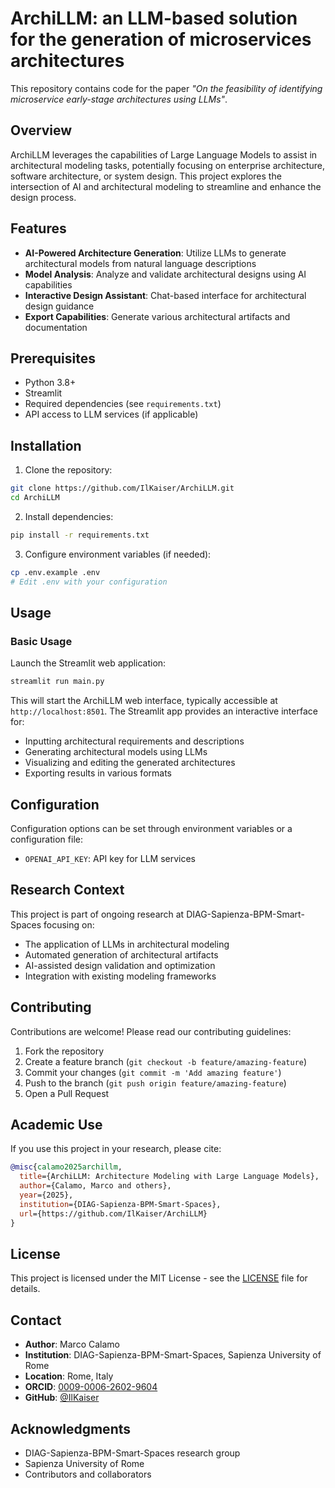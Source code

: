 # ArchiLLM: an LLM-based solution for the generation of microservices architectures

This repository contains code for the paper *"On the feasibility of identifying microservice early-stage architectures using LLMs"*.

## Overview

ArchiLLM leverages the capabilities of Large Language Models to assist in architectural modeling tasks, potentially focusing on enterprise architecture, software architecture, or system design. This project explores the intersection of AI and architectural modeling to streamline and enhance the design process.

## Features

- **AI-Powered Architecture Generation**: Utilize LLMs to generate architectural models from natural language descriptions
- **Model Analysis**: Analyze and validate architectural designs using AI capabilities
- **Interactive Design Assistant**: Chat-based interface for architectural design guidance
- **Export Capabilities**: Generate various architectural artifacts and documentation

## Prerequisites

- Python 3.8+
- Streamlit
- Required dependencies (see `requirements.txt`)
- API access to LLM services (if applicable)

## Installation

1. Clone the repository:
```bash
git clone https://github.com/IlKaiser/ArchiLLM.git
cd ArchiLLM
```

2. Install dependencies:
```bash
pip install -r requirements.txt
```

3. Configure environment variables (if needed):
```bash
cp .env.example .env
# Edit .env with your configuration
```

## Usage

### Basic Usage

Launch the Streamlit web application:

```bash
streamlit run main.py
```

This will start the ArchiLLM web interface, typically accessible at `http://localhost:8501`. The Streamlit app provides an interactive interface for:

- Inputting architectural requirements and descriptions
- Generating architectural models using LLMs
- Visualizing and editing the generated architectures
- Exporting results in various formats



## Configuration

Configuration options can be set through environment variables or a configuration file:

- `OPENAI_API_KEY`: API key for LLM services


## Research Context

This project is part of ongoing research at DIAG-Sapienza-BPM-Smart-Spaces focusing on:

- The application of LLMs in architectural modeling
- Automated generation of architectural artifacts
- AI-assisted design validation and optimization
- Integration with existing modeling frameworks

## Contributing

Contributions are welcome! Please read our contributing guidelines:

1. Fork the repository
2. Create a feature branch (`git checkout -b feature/amazing-feature`)
3. Commit your changes (`git commit -m 'Add amazing feature'`)
4. Push to the branch (`git push origin feature/amazing-feature`)
5. Open a Pull Request

## Academic Use

If you use this project in your research, please cite:

```bibtex
@misc{calamo2025archillm,
  title={ArchiLLM: Architecture Modeling with Large Language Models},
  author={Calamo, Marco and others},
  year={2025},
  institution={DIAG-Sapienza-BPM-Smart-Spaces},
  url={https://github.com/IlKaiser/ArchiLLM}
}
```

## License

This project is licensed under the MIT License - see the [LICENSE](LICENSE) file for details.

## Contact

- **Author**: Marco Calamo
- **Institution**: DIAG-Sapienza-BPM-Smart-Spaces, Sapienza University of Rome
- **Location**: Rome, Italy
- **ORCID**: [0009-0006-2602-9604](https://orcid.org/0009-0006-2602-9604)
- **GitHub**: [@IlKaiser](https://github.com/IlKaiser)


## Acknowledgments

- DIAG-Sapienza-BPM-Smart-Spaces research group
- Sapienza University of Rome
- Contributors and collaborators
